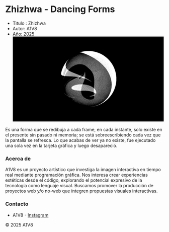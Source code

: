 # Zhizhwa - Dancing Forms

- Tìtulo : Zhizhwa
- Autor: A1V8
- Año: 2025
![](./images/SantiQ5.jpg)


Es una forma que se redibuja a cada frame, en cada instante, solo existe en el presente sin pasado ni memoria; se está sobreescribiendo cada vez que la pantalla se refresca. Lo que acabas de ver ya no existe, fue ejecutado una sola vez en la tarjeta gráfica y luego desapareció.

### Acerca de
A1V8 es un proyecto artístico que investiga la imagen interactiva en tiempo real mediante programación gráfica. Nos interesa crear experiencias estéticas desde el código, explorando el potencial expresivo de la tecnología como lenguaje visual. Buscamos promover la producción de proyectos web y/o no-web que integren propuestas visuales interactivas.


### Contacto
- A1V8 - [Instagram](https://www.instagram.com/_a1v8/)


© 2025 A1V8
